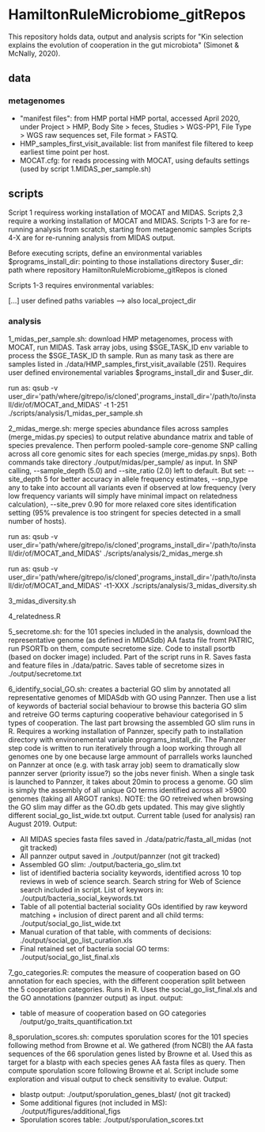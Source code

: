 # HamiltonRuleMicrobiome_gitRepos
 
This repository holds data, output and analysis scripts for "Kin selection explains the evolution of cooperation in the gut microbiota" (Simonet & McNally, 2020).


## data

### metagenomes

- "manifest files": from HMP portal HMP portal, accessed April 2020, under Project > HMP, Body Site > feces, Studies > WGS-PP1, File Type > WGS raw sequences set, File format > FASTQ.
- HMP_samples_first_visit_available: list from manifest file filtered to keep earliest time point per host.
- MOCAT.cfg: for reads processing with MOCAT, using defaults settings (used by script 1.MIDAS_per_sample.sh)



## scripts

Script 1 requiress working installation of MOCAT and MIDAS. Scripts 2,3 require a working installation of MOCAT and MIDAS.
Scripts 1-3 are for re-running analysis from scratch, starting from metagenomic samples
Scripts 4-X are for re-running analysis from MIDAS output.

Before executing scripts, define an environmental variables
$programs_install_dir: pointing to those installations directory
$user_dir: path where repository HamiltonRuleMicrobiome_gitRepos is cloned

Scripts 1-3 requires environmental variables:

[...] user defined paths variables --> also local_project_dir

### analysis

1_midas_per_sample.sh: download HMP metagenomes, process with MOCAT, run MIDAS. Task array jobs, using $SGE_TASK_ID env variable to process the $SGE_TASK_ID th sample. Run as many task as there are samples listed in ./data/HMP_samples_first_visit_available (251). Requires user defined environemental variables $programs_install_dir and $user_dir.

run as: 
qsub -v user_dir='path/where/gitrepo/is/cloned',programs_install_dir='/path/to/install/dir/of/MOCAT_and_MIDAS' -t 1-251 ./scripts/analysis/1_midas_per_sample.sh


2_midas_merge.sh: merge species abundance files across samples (merge_midas.py species) to output relative abundance matrix and table of species prevalence. Then perform pooled-sample core-genome SNP calling across all core genomic sites for each species (merge_midas.py snps). Both commands take directory ./output/midas/per_sample/ as input. In SNP calling, --sample_depth (5.0) and --site_ratio (2.0) left to default. But set: --site_depth 5 for better accuracy in allele frequency estimates, --snp_type any to take into account all variants even if observed at low frequency (very low frequency variants will simply have minimal impact on relatedness calculation), --site_prev 0.90 for more relaxed core sites identification setting (95% prevalence is too stringent for species detected in a small number of hosts).

run as:
qsub -v user_dir='path/where/gitrepo/is/cloned',programs_install_dir='/path/to/install/dir/of/MOCAT_and_MIDAS' ./scripts/analysis/2_midas_merge.sh


run as:
qsub -v user_dir='path/where/gitrepo/is/cloned',programs_install_dir='/path/to/install/dir/of/MOCAT_and_MIDAS' -t1-XXX ./scripts/analysis/3_midas_diversity.sh

3_midas_diversity.sh



4_relatedness.R



5_secretome.sh: for the 101 species included in the analysis, download the representative genome (as defined in MIDASdb) AA fasta file fromt PATRIC, run PSORTb on them, compute secretome size. Code to install psortb (based on docker image) included. Part of the script runs in R. Saves fasta and feature files in ./data/patric. Saves table of secretome sizes in ./output/secretome.txt



6_identify_social_GO.sh: creates a bacterial GO slim by annotated all representative genomes of MIDASdb with GO using Pannzer. Then use a list of keywords of bacterial social behaviour to browse this bacteria GO slim and retreive GO terms capturing cooperative behaviour categorised in 5 types of cooperation. The last part browsing the assembled GO  slim runs in R. Requires a working installation of Pannzer, specify path to installation directory with environemental variable programs_install_dir. The Pannzer step code is written to run iteratively through a loop working through all genomes one by one because large ammount of parrallels works launched on Pannzer at once (e.g. with task array job) seem to dramatically slow pannzer server (priority issue?) so the jobs never finish. When a single task is launched to Pannzer, it takes about 20min to process a genome. GO slim is simply the assembly of all unique GO terms identified across all >5900 genomes (taking all ARGOT ranks).
NOTE: the GO retreived when browsing the GO slim may differ as the GO.db gets updated. This may give slightly different social_go_list_wide.txt output. Current table (used for analysis) ran August 2019.
Output:
- All MIDAS species fasta files saved in ./data/patric/fasta_all_midas (not git tracked)
- All pannzer output saved in ./output/pannzer (not git tracked)
- Assembled GO slim: ./output/bacteria_go_slim.txt
- list of identified bacteria sociality keywords, identified across 10 top reviews in web of science search. Search string for Web of Science search  included in script. List of keywors in: ./output/bacteria_social_keywords.txt
- Table of all potential bacterial sociality GOs identified by raw keyword matching  + inclusion of direct parent and all child terms: ./output/social_go_list_wide.txt
- Manual curation of that table, with comments of decisions: ./output/social_go_list_curation.xls
- Final retained set of bacteria social GO terms: ./output/social_go_list_final.xls


7_go_categories.R: computes the measure of cooperation based on GO annotation for each species, with the different cooperation split between the 5 cooperation categories. Runs in R. Uses the social_go_list_final.xls and the GO annotations (pannzer output) as input.
output:
- table of measure of cooperation based on GO categories /output/go_traits_quantification.txt 


8_sporulation_scores.sh: computes sporulation scores for the 101 species following method from Browne et al. We gathered (from NCBI) the AA fasta sequences of the 66 sporulation genes listed by Browne et al. Used this as target for a blastp with each species genes AA fasta files as query. Then compute sporulation score following Browne et al. Script include some exploration and visual output to check sensitivity to evalue. 
Output:
- blastp output: ./output/sporulation_genes_blast/ (not git tracked)
- Some additional figures (not included in MS): ./output/figures/additional_figs 
- Sporulation scores table: ./output/sporulation_scores.txt





